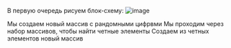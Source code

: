 В первую очередь рисуем блок-схему: ![image](https://user-images.githubusercontent.com/92717976/149619727-d0a681f0-325f-455d-95af-64aa4b4dcdb1.png)

Мы создаем новый массив с рандомными цифрвми 
Мы проходим через набор массивов, чтобы найти четные элементы
Создаем из четных элементов новый массив
